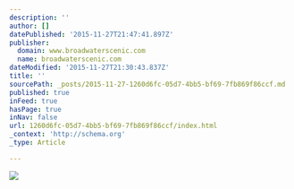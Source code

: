 ```yaml
---
description: ''
author: []
datePublished: '2015-11-27T21:47:41.897Z'
publisher:
  domain: www.broadwaterscenic.com
  name: broadwaterscenic.com
dateModified: '2015-11-27T21:30:43.837Z'
title: ''
sourcePath: _posts/2015-11-27-1260d6fc-05d7-4bb5-bf69-7fb869f86ccf.md
published: true
inFeed: true
hasPage: true
inNav: false
url: 1260d6fc-05d7-4bb5-bf69-7fb869f86ccf/index.html
_context: 'http://schema.org'
_type: Article

---
```

![](https://static.wixstatic.com/media/acb420_66c34f288f784d88947824520d17e7cb.jpg/v1/fit/w_864,h_559,q_75/acb420_66c34f288f784d88947824520d17e7cb.jpg)